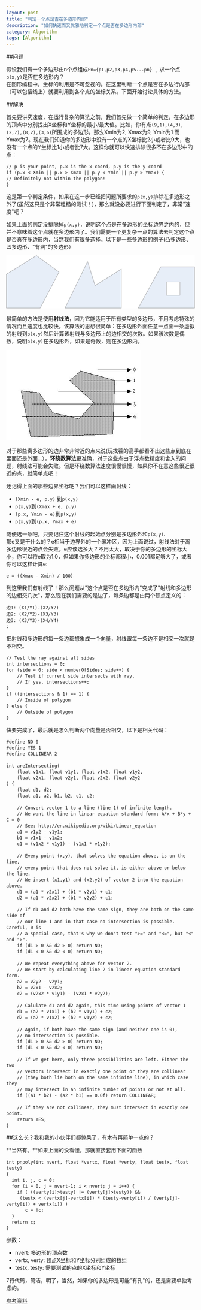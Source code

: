 ```yaml
---
layout: post
title: "判定一个点是否在多边形内部"
description: "如何快速而又优雅地判定一个点是否在多边形内部"
category: Algorithm
tags: [Algorithm]
---
```


##问题

假设我们有一个多边形由n个点组成`Pn={p1,p2,p3,p4,p5...pn} ` , 求一个点`p(x,y)`是否在多边形内？  
在图形编程中，坐标的利用是不可忽视的。在这里判断一个点是否在多边行内部（可以包括线上）就要利用到各个点的坐标关系。下面开始讨论具体的方法。

##解决  

首先要讲究速度，在运行复杂的算法之前，我们首先做一个简单的判定。在多边形的顶点中分别找出X坐标和Y坐标的最小/最大值。比如，你有点`(9,1),(4,3),(2,7),(8,2),(3,6)`所围成的多边形。那么Xmin为2, Xmax为9, Ymin为1 而 Ymax为7。现在我们知道你的多边形中没有一个点的X坐标比2小或者比9大，也没有一个点的Y坐标比1小或者比7大。这样你就可以快速排除很多不在多边形中的点：

	// p is your point, p.x is the x coord, p.y is the y coord
	if (p.x < Xmin || p.x > Xmax || p.y < Ymin || p.y > Ymax) {
	// Definitely not within the polygon!
	}

<!-- more -->

这是第一个判定条件，如果在这一步已经把问题所要求的`p(x,y)`排除在多边形之外了(虽然这只是个非常粗糙的测试！)，那么就没必要进行下面判定了，非常"速度"吧？  

如果上面的判定没排除掉`p(x,y)`，说明这个点是在多边形的坐标边界之内的，但并不意味着这个点就在多边形内了。我们需要一个更复杂一点的算法去判定这个点是否真在多边形内，当然我们有很多选择。以下是一些多边形的例子(凸多边形、凹多边形、"有洞"的多边形）

![pic](/images/polygon.jpg)

最简单的方法是使用**射线法**，因为它能适用于所有类型的多边形，不用考虑特殊的情况而且速度也比较快。该算法的思想很简单：在多边形外面任意一点画一条虚拟的射线到`p(x,y)`然后计算该射线与多边形上的边相交的次数。如果该次数是偶数，说明`p(x,y)`在多边形外，如果是奇数，则在多边形内。

![pic](/images/ray.jpg)

对于那些离多边形的边非常非常近的点来说(玩找茬的高手都看不出这些点到底在里面还是外面...），**环绕数算法**更准确，对于这些点由于浮点数精度和舍入的问题，射线法可能会失败。但是环绕数算法速度很慢很慢，如果你不在意这些很近很近的点，就简单点吧！

还记得上面的那些边界坐标吧？我们可以这样画射线：

* `(Xmin - e, p.y)` 到`p(x,y)`
* `p(x,y)`到`(Xmax + e, p.y)`
* `(p.x, Ymin - e)`到`p(x,y)`
* `p(x,y)`到`(p.x, Ymax + e)`

随便选一条吧，只要记住这个射线的起始点分别是多边形外和`p(x,y)`.  
那e又是干什么的？e相当于边界外的一个缓冲区，因为上面说过，射线法对于离多边形很近的点会失败。e应该选多大？不用太大，取决于你的多边形的坐标大小，你可以将e取为1.0，但如果你多边形的坐标都很小，0.001都足够大了，或者你可以这样计算e:

    e = ((Xmax - Xmin) / 100)

到这里我们有射线了！那么问题从"这个点是否在多边形内"变成了"射线和多边形的边相交几次"，那么现在我们需要的是边了，每条边都是由两个顶点定义的：

    边1: (X1/Y1)-(X2/Y2)
    边2: (X2/Y2)-(X3/Y3)
    边3: (X3/Y3)-(X4/Y4)
    :

把射线和多边形的每一条边都想象成一个向量，射线跟每一条边不是相交一次就是不相交。


	// Test the ray against all sides
	int intersections = 0;
	for (side = 0; side < numberOfSides; side++) {
	    // Test if current side intersects with ray.
	    // If yes, intersections++;
	}
	if ((intersections & 1) == 1) {
	    // Inside of polygon
	} else {
	    // Outside of polygon
	}


快要完成了，最后就是怎么判断两个向量是否相交，以下是相关代码：

	#define NO 0
	#define YES 1
	#define COLLINEAR 2

	int areIntersecting(
	    float v1x1, float v1y1, float v1x2, float v1y2,
	    float v2x1, float v2y1, float v2x2, float v2y2
	) {
	    float d1, d2;
	    float a1, a2, b1, b2, c1, c2;

	    // Convert vector 1 to a line (line 1) of infinite length.
	    // We want the line in linear equation standard form: A*x + B*y + C = 0
	    // See: http://en.wikipedia.org/wiki/Linear_equation
	    a1 = v1y2 - v1y1;
	    b1 = v1x1 - v1x2;
	    c1 = (v1x2 * v1y1) - (v1x1 * v1y2);

	    // Every point (x,y), that solves the equation above, is on the line,
	    // every point that does not solve it, is either above or below the line.
	    // We insert (x1,y1) and (x2,y2) of vector 2 into the equation above.
	    d1 = (a1 * v2x1) + (b1 * v2y1) + c1;
	    d2 = (a1 * v2x2) + (b1 * v2y2) + c1;

	    // If d1 and d2 both have the same sign, they are both on the same side of
	    // our line 1 and in that case no intersection is possible. Careful, 0 is
	    // a special case, that's why we don't test ">=" and "<=", but "<" and ">".
	    if (d1 > 0 && d2 > 0) return NO;
	    if (d1 < 0 && d2 < 0) return NO;

	    // We repeat everything above for vector 2.
	    // We start by calculating line 2 in linear equation standard form.
	    a2 = v2y2 - v2y1;
	    b2 = v2x1 - v2x2;
	    c2 = (v2x2 * v1y1) - (v2x1 * v2y2);

	    // Calulate d1 and d2 again, this time using points of vector 1
	    d1 = (a2 * v1x1) + (b2 * v1y1) + c2;
	    d2 = (a2 * v1x2) + (b2 * v1y2) + c2;

	    // Again, if both have the same sign (and neither one is 0),
	    // no intersection is possible.
	    if (d1 > 0 && d2 > 0) return NO;
	    if (d1 < 0 && d2 < 0) return NO;

	    // If we get here, only three possibilities are left. Either the two
	    // vectors intersect in exactly one point or they are collinear
	    // (they both lie both on the same infinite line), in which case they
	    // may intersect in an infinite number of points or not at all.
	    if ((a1 * b2) - (a2 * b1) == 0.0f) return COLLINEAR;

	    // If they are not collinear, they must intersect in exactly one point.
	    return YES;
	}


##这么长？我和我的小伙伴们都惊呆了，有木有再简单一点的？

**当然有。**如果上面的没看懂，那就直接套用下面的函数


	int pnpoly(int nvert, float *vertx, float *verty, float testx, float testy)
	{
	  int i, j, c = 0;
	  for (i = 0, j = nvert-1; i < nvert; j = i++) {
	    if ( ((verty[i]>testy) != (verty[j]>testy)) &&
	     (testx < (vertx[j]-vertx[i]) * (testy-verty[i]) / (verty[j]-verty[i]) + vertx[i]) )
	       c = !c;
	  }
	  return c;
	}

参数：

* nvert: 多边形的顶点数
* vertx, verty: 顶点X坐标和Y坐标分别组成的数组
* testx, testy: 需要测试的点的X坐标和Y坐标

7行代码，简洁，明了，当然，如果你的多边形是可能"有孔"的，还是需要单独考虑的。

[参考资料](http://www.ecse.rpi.edu/Homepages/wrf/Research/Short_Notes/pnpoly.html)
